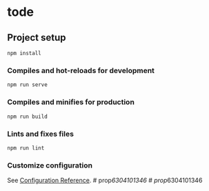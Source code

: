 # tode

## Project setup
```
npm install
```

### Compiles and hot-reloads for development
```
npm run serve
```

### Compiles and minifies for production
```
npm run build
```

### Lints and fixes files
```
npm run lint
```

### Customize configuration
See [Configuration Reference](https://cli.vuejs.org/config/).
#   p r o p _ 6 3 0 4 1 0 1 3 4 6  
 #   p r o p _ 6 3 0 4 1 0 1 3 4 6  
 